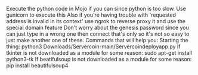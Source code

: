Execute the python code in Mojo if you can since python is too slow.
Use gunicorn to execute this
Also if you're having trouble with 'requested address is invalid in its context' use ngrok to reverse proxy it and use the special domain feature
Don't worry about the genesis password since you can just type in a wrong one then connect that's only so it's not so easy to just make another one of these.
Commands that will help you:
 Starting the thing: python3 Downloads/Servercoin-main/Servercoindeployapp.py
 If tkinter is not downloaded as a module for some reason: sudo apt-get install python3-tk
 If beatifulsoup is not downloaded as a module for some reason: pip install beautifulsoup4


